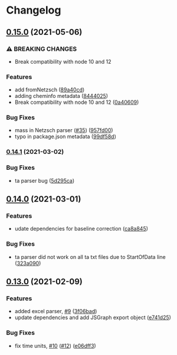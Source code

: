 # Changelog

## [0.15.0](https://www.github.com/cheminfo/tga-spectrum/compare/v0.14.1...v0.15.0) (2021-05-06)


### ⚠ BREAKING CHANGES

* Break compatibility with node 10 and 12

### Features

* add fromNetzsch ([89a40cd](https://www.github.com/cheminfo/tga-spectrum/commit/89a40cda2c527086187ac74eea7bf0460c72d50f))
* adding cheminfo metadata ([8444025](https://www.github.com/cheminfo/tga-spectrum/commit/8444025838b745283bb91a47f48748d38b183457))
* Break compatibility with node 10 and 12 ([0a40609](https://www.github.com/cheminfo/tga-spectrum/commit/0a406098ed1b9bb2178b085271c8f1d010f0374b))


### Bug Fixes

* mass in Netzsch parser ([#35](https://www.github.com/cheminfo/tga-spectrum/issues/35)) ([957fd00](https://www.github.com/cheminfo/tga-spectrum/commit/957fd0020b5356157d9acd169c830bc3e11f6d74))
* typo in package.json metadata ([99df58d](https://www.github.com/cheminfo/tga-spectrum/commit/99df58d48cca5a135c42a4a1c59b73990b0e36d4))

### [0.14.1](https://www.github.com/cheminfo/tga-spectrum/compare/v0.14.0...v0.14.1) (2021-03-02)


### Bug Fixes

* ta parser bug ([5d295ca](https://www.github.com/cheminfo/tga-spectrum/commit/5d295ca2fc7b2b1fb7f40b8c7c217cd68b281b5a))

## [0.14.0](https://www.github.com/cheminfo/tga-spectrum/compare/v0.13.0...v0.14.0) (2021-03-01)


### Features

* udate dependencies for baseline correction ([ca8a845](https://www.github.com/cheminfo/tga-spectrum/commit/ca8a845f1289b1be110da79188d347bff8332795))


### Bug Fixes

* ta parser did not work on all ta txt files due to StartOfData line ([323a090](https://www.github.com/cheminfo/tga-spectrum/commit/323a090ddef464b0f6e305ffbf2076bd7ff50598))

## [0.13.0](https://www.github.com/cheminfo/tga-spectrum/compare/v0.12.1...v0.13.0) (2021-02-09)


### Features

* added excel parser, [#9](https://www.github.com/cheminfo/tga-spectrum/issues/9) ([3f06bad](https://www.github.com/cheminfo/tga-spectrum/commit/3f06bad27d7fd6e6799d23bdc21bf51d7cc02ad5))
* update dependencies and add JSGraph export object ([e741d25](https://www.github.com/cheminfo/tga-spectrum/commit/e741d25196f07946fde180f9aa5656533d1097cc))


### Bug Fixes

* fix time units, [#10](https://www.github.com/cheminfo/tga-spectrum/issues/10) ([#12](https://www.github.com/cheminfo/tga-spectrum/issues/12)) ([e06dff3](https://www.github.com/cheminfo/tga-spectrum/commit/e06dff371e90dec314c188c11bc0eff99cb93382))
